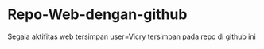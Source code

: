 # Repo-Web-dengan-github
Segala aktifitas web tersimpan user=Vicry tersimpan pada repo di github ini
